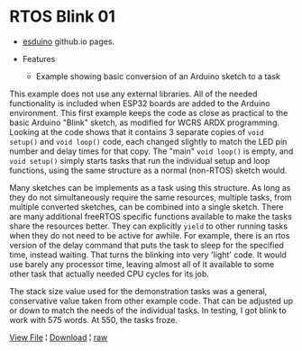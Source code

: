 # RTOS Blink 01

* [esduino](https://mmerlin.github.io/esduino/) github.io pages.

* Features
  * Example showing basic conversion of an Arduino sketch to a task

<!--
* [Link](#link_link)
## <a name="link_link">⚓</a> Link
-->

This example does not use any external libraries. All of the needed functionality is included when ESP32 boards are added to the Arduino environment. This first example keeps the code as close as practical to the basic Arduino "Blink" sketch, as modified for WCRS ARDX programming. Looking at the code shows that it contains 3 separate copies of `void setup()` and `void loop()` code, each changed slightly to match the LED pin number and delay times for that copy. The "main" `void loop()` is empty, and `void setup()` simply starts tasks that run the individual setup and loop functions, using the same structure as a normal (non-RTOS) sketch would.

Many sketches can be implements as a task using this structure. As long as they do not simultaneously require the same resources, multiple tasks, from multiple converted sketches, can be combined into a single sketch. There are many additional freeRTOS specific functions available to make the tasks share the resources better. They can explicitly `yield` to other running tasks when they do not need to be active for awhile. For example, there is an rtos version of the delay command that puts the task to sleep for the specified time, instead waiting. That turns the blinking into very 'light' code. It would use barely any processor time, leaving almost all of it available to some other task that actually needed CPU cycles for its job.

The stack size value used for the demonstration tasks was a general, conservative value taken from other example code. That can be adjusted up or down to match the needs of the individual tasks. In testing, I got blink to work with 575 words. At 550, the tasks froze.

[View File](https://github.com/mMerlin/esduino/blob/main/rtos_blink01/rtos_blink01.ino) ¦ [Download](rtos_blink01.ino) ¦ [raw](https://raw.githubusercontent.com/mMerlin/esduino/main/rtos_blink01/rtos_blink01.ino)
